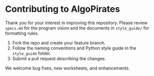 # Contributing to AlgoPirates

Thank you for your interest in improving this repository. Please review `specs.md` for the program vision and the documents in `style_guide/` for formatting rules.

1. Fork the repo and create your feature branch.
2. Follow the naming conventions and Python style guide in the `style_guide` folder.
3. Submit a pull request describing the changes.

We welcome bug fixes, new worksheets, and enhancements.
